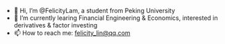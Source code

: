 * 👋 Hi, I’m @FelicityLam, a student from Peking University
* 🌱 I’m currently learing Financial Engineering & Economics, interested in derivatives & factor investing
* 📫 How to reach me: felicity_lin@qq.com

<!--
**FelicityLam/FelicityLam** is a ✨ _special_ ✨ repository because its `README.md` (this file) appears on your GitHub profile.

Here are some ideas to get you started:

- 🔭 I’m currently working on ...
- 🌱 I’m currently learning ...
- 👯 I’m looking to collaborate on ...
- 🤔 I’m looking for help with ...
- 💬 Ask me about ...
- 📫 How to reach me: ...
- 😄 Pronouns: ...
- ⚡ Fun fact: ...
-->
